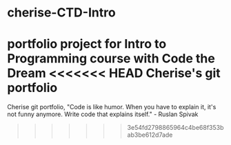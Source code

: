 # cherise-CTD-Intro
portfolio project for Intro to Programming course with Code the Dream
<<<<<<< HEAD
Cherise's git portfolio
=======
Cherise git portfolio, 
"Code is like humor. When you have to explain it, it's not funny anymore. Write code that explains itself." - Ruslan Spivak
>>>>>>> 3e54fd2798865964c4be68f353bab3be612d7ade
